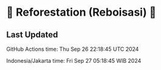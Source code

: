 
# 🌳 Reforestation (Reboisasi) 🌲

## Last Updated

GitHub Actions time: Thu Sep 26 22:18:45 UTC 2024

Indonesia/Jakarta time: Fri Sep 27 05:18:45 WIB 2024
